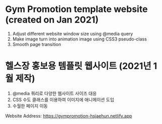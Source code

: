 # Gym Promotion template website (created on Jan 2021)

1. Adjust different website window size using @media query
2. Make image turn into animation image using CSS3 pseudo-class
3. Smooth page transition

# 헬스장 홍보용 템플릿 웹사이트 (2021년 1월 제작)

1. @media 쿼리로 다양한 웹사이트 사이즈 대응
2. CSS 수도 클래스를 이용하여 이미지에 애니메이션 도입
3. 수월한 페이지 이동

Website Address: https://gympromotion-hsjaehun.netlify.app
